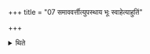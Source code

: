 +++
title = "07 समाववर्त्तीत्युपस्थाय भूः स्वाहेत्याहुतिं"

+++

<details><summary>थिते</summary>

समाववर्त्तीत्युपस्थाय भूः स्वाहेत्याहुतिं हुत्वा पूर्ववत्पितृयज्ञः ७
</details>
